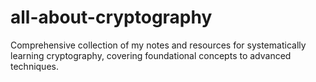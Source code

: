 # all-about-cryptography
Comprehensive collection of my notes and resources for systematically learning cryptography, covering foundational concepts to advanced techniques.
